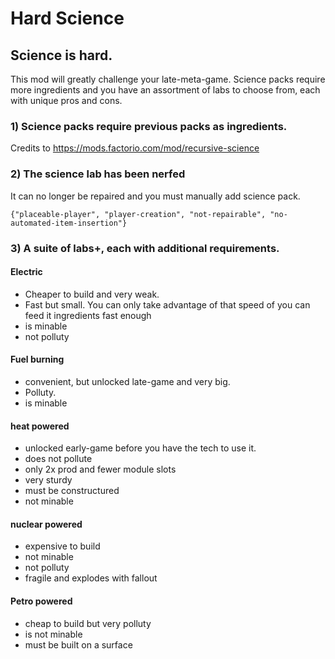 # Hard Science
## Science is hard.

This mod will greatly challenge your late-meta-game. Science packs require more ingredients and you have an assortment of labs to choose from, each with unique pros and cons. 

### 1) Science packs require previous packs as ingredients.
Credits to https://mods.factorio.com/mod/recursive-science

### 2) The science lab has been nerfed
It can no longer be repaired and you must manually add science pack.
```
{"placeable-player", "player-creation", "not-repairable", "no-automated-item-insertion"}
```

### 3) A suite of labs+, each with additional requirements.
#### Electric
- Cheaper to build and very weak.
- Fast but small. You can only take advantage of that speed of you can feed it ingredients fast enough
- is minable
- not polluty
#### Fuel burning
- convenient, but unlocked late-game and very big.
- Polluty.
- is minable
#### heat powered
- unlocked early-game before you have the tech to use it.
- does not pollute
- only 2x prod and fewer module slots
- very sturdy
- must be constructured
- not minable
#### nuclear powered
- expensive to build
- not minable
- not polluty
- fragile and explodes with fallout
#### Petro powered
- cheap to build but very polluty
- is not minable
- must be built on a surface
